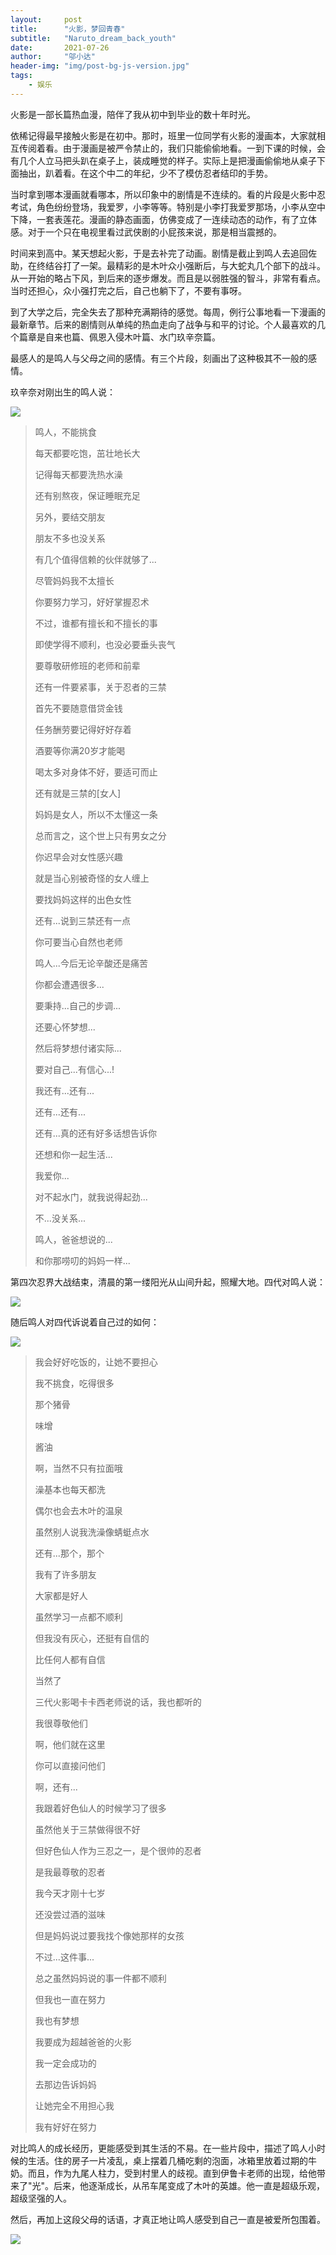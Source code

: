 ```yaml
---
layout:     post
title:      "火影，梦回青春"
subtitle:   "Naruto_dream_back_youth"
date:       2021-07-26
author:     "邬小达"
header-img: "img/post-bg-js-version.jpg"
tags:
    - 娱乐
---
```


火影是一部长篇热血漫，陪伴了我从初中到毕业的数十年时光。

依稀记得最早接触火影是在初中。那时，班里一位同学有火影的漫画本，大家就相互传阅着看。由于漫画是被严令禁止的，我们只能偷偷地看。一到下课的时候，会有几个人立马把头趴在桌子上，装成睡觉的样子。实际上是把漫画偷偷地从桌子下面抽出，趴着看。在这个中二的年纪，少不了模仿忍者结印的手势。

当时拿到哪本漫画就看哪本，所以印象中的剧情是不连续的。看的片段是火影中忍考试，角色纷纷登场，我爱罗，小李等等。特别是小李打我爱罗那场，小李从空中下降，一套表莲花。漫画的静态画面，仿佛变成了一连续动态的动作，有了立体感。对于一个只在电视里看过武侠剧的小屁孩来说，那是相当震撼的。

时间来到高中。某天想起火影，于是去补完了动画。剧情是截止到鸣人去追回佐助，在终结谷打了一架。最精彩的是木叶众小强断后，与大蛇丸几个部下的战斗。从一开始的略占下风，到后来的逐步爆发。而且是以弱胜强的智斗，非常有看点。当时还担心，众小强打完之后，自己也躺下了，不要有事呀。

到了大学之后，完全失去了那种充满期待的感觉。每周，例行公事地看一下漫画的最新章节。后来的剧情则从单纯的热血走向了战争与和平的讨论。个人最喜欢的几个篇章是自来也篇、佩恩入侵木叶篇、水门玖辛奈篇。

最感人的是鸣人与父母之间的感情。有三个片段，刻画出了这种极其不一般的感情。

玖辛奈对刚出生的鸣人说：

![](https://i.loli.net/2021/07/23/6IgcNBW8VLCEs4Q.jpg)

> 鸣人，不能挑食
>
> 每天都要吃饱，茁壮地长大
>
> 记得每天都要洗热水澡
>
> 还有别熬夜，保证睡眠充足
>
> 另外，要结交朋友
>
> 朋友不多也没关系
>
> 有几个值得信赖的伙伴就够了...
>
> 尽管妈妈我不太擅长
>
> 你要努力学习，好好掌握忍术
>
> 不过，谁都有擅长和不擅长的事
>
> 即使学得不顺利，也没必要垂头丧气
>
> 要尊敬研修班的老师和前辈
>
> 还有一件要紧事，关于忍者的三禁
>
> 首先不要随意借贷金钱
>
> 任务酬劳要记得好好存着
>
> 酒要等你满20岁才能喝
>
> 喝太多对身体不好，要适可而止
>
> 还有就是三禁的[女人]
>
> 妈妈是女人，所以不太懂这一条
>
> 总而言之，这个世上只有男女之分
>
> 你迟早会对女性感兴趣
>
> 就是当心别被奇怪的女人缠上
>
> 要找妈妈这样的出色女性
>
> 还有...说到三禁还有一点
>
> 你可要当心自然也老师
>
> 鸣人...今后无论辛酸还是痛苦
>
> 你都会遭遇很多...
>
> 要秉持...自己的步调...
>
> 还要心怀梦想...
>
> 然后将梦想付诸实际...
>
> 要对自己...有信心...!
>
> 我还有...还有...
>
> 还有...还有...
>
> 还有...真的还有好多话想告诉你
>
> 还想和你一起生活...
>
> 我爱你...
>
> 对不起水门，就我说得起劲...
>
> 不...没关系...
>
> 鸣人，爸爸想说的...
>
> 和你那唠叨的妈妈一样...

第四次忍界大战结束，清晨的第一缕阳光从山间升起，照耀大地。四代对鸣人说：

![](https://i.loli.net/2021/07/23/pmEe4XBKQHxZviL.png)

随后鸣人对四代诉说着自己过的如何：

![](https://i.loli.net/2021/07/23/eGtj6ArnExCwRF9.jpg)

> 我会好好吃饭的，让她不要担心
>
> 我不挑食，吃得很多
>
> 那个猪骨
>
> 味增
>
> 酱油
>
> 啊，当然不只有拉面哦
>
> 澡基本也每天都洗
>
> 偶尔也会去木叶的温泉
>
> 虽然别人说我洗澡像蜻蜓点水
>
> 还有...那个，那个
>
> 我有了许多朋友
>
> 大家都是好人
>
> 虽然学习一点都不顺利
>
> 但我没有灰心，还挺有自信的
>
> 比任何人都有自信
>
> 当然了
>
> 三代火影喝卡卡西老师说的话，我也都听的
>
> 我很尊敬他们
>
> 啊，他们就在这里
>
> 你可以直接问他们
>
> 啊，还有...
>
> 我跟着好色仙人的时候学习了很多
>
> 虽然他关于三禁做得很不好
>
> 但好色仙人作为三忍之一，是个很帅的忍者
>
> 是我最尊敬的忍者
>
> 我今天才刚十七岁
>
> 还没尝过酒的滋味
>
> 但是妈妈说过要我找个像她那样的女孩
>
> 不过...这件事...
>
> 总之虽然妈妈说的事一件都不顺利
>
> 但我也一直在努力
>
> 我也有梦想
>
> 我要成为超越爸爸的火影
>
> 我一定会成功的
>
> 去那边告诉妈妈
>
> 让她完全不用担心我
>
> 我有好好在努力

对比鸣人的成长经历，更能感受到其生活的不易。在一些片段中，描述了鸣人小时候的生活。住的房子一片凌乱，桌上摆着几桶吃剩的泡面，冰箱里放着过期的牛奶。而且，作为九尾人柱力，受到村里人的歧视。直到伊鲁卡老师的出现，给他带来了"光"。后来，他逐渐成长，从吊车尾变成了木叶的英雄。他一直是超级乐观，超级坚强的人。

然后，再加上这段父母的话语，才真正地让鸣人感受到自己一直是被爱所包围着。

![](https://i.loli.net/2021/07/23/7xJgaOsnIcSTpbV.jpg)





